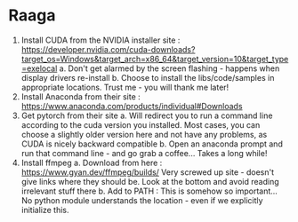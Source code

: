 # Raaga
1. Install CUDA from the NVIDIA installer site : https://developer.nvidia.com/cuda-downloads?target_os=Windows&target_arch=x86_64&target_version=10&target_type=exelocal
   a. Don't get alarmed by the screen flashing - happens when display drivers re-install
   b. Choose to install the libs/code/samples in appropriate locations. Trust me - you will thank me later!
2. Install Anaconda from their site : https://www.anaconda.com/products/individual#Downloads
3. Get pytorch from their site
   a. Will redirect you to run a command line according to the cuda version you installed. Most cases, you can choose a slightly older version here and not have any problems, as CUDA is nicely backward compatible
   b. Open an anaconda prompt and run that command line - and go grab a coffee... Takes a long while!
4. Install ffmpeg
   a. Download from here : https://www.gyan.dev/ffmpeg/builds/
      Very screwed up site - doesn't give links where they should be. Look at the bottom and avoid reading irrelevant stuff there
   b. Add to PATH : This is somehow so important... No python module understands the location - even if we explicitly initialize this.

